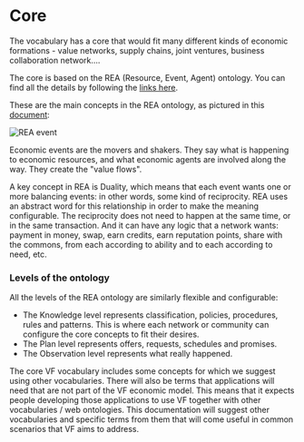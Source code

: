 # Core

The vocabulary has a core that would fit many different kinds of economic formations  - value networks, supply chains, joint ventures, business collaboration network....

The core is based on the REA (Resource, Event, Agent) ontology. You can find all the details by following the [links here](https://valueflows.gitbooks.io/valueflows/content/appendix/rea.html).

These are the main concepts in the REA ontology, as pictured in this [document](http://www.msu.edu/user/mccarth4/Alabama.doc):

![REA event](https://raw.github.com/valnet/valuenetwork/master/valuenetwork/site_media/media/photos/REA_event.png)

Economic events are the movers and shakers.  They say what is happening to economic resources, and what economic agents are involved along the way.  They create the "value flows".

A key concept in REA is Duality, which means that each event wants one or more balancing events: in other words, some kind of reciprocity.  REA uses an abstract word for this relationship in order to make the meaning configurable. The reciprocity does not need to happen at the same time, or in the same transaction.  And it can have any logic that a network wants: payment in money, swap, earn credits, earn reputation points, share with the commons, from each according to ability and to each according to need, etc.

### Levels of the ontology

All the levels of the REA ontology are similarly flexible and configurable:

* The Knowledge level represents classification, policies, procedures, rules and patterns. This is where each network or community can configure the core concepts to fit their desires.
* The Plan level represents offers, requests, schedules and promises.
* The Observation level represents what really happened.

The core VF vocabulary includes some concepts for which we suggest using other vocabularies. There will also be terms that applications will need that are not part of the VF economic model. This means that it expects people developing those applications to use VF together with other vocabularies / web ontologies. This documentation will suggest other vocabularies and specific terms from them that will come useful in common scenarios that VF aims to address.
